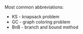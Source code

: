 

Most common abbreviations:
* KS - knapsack problem
* GC - graph coloring problem
* BnB - branch and bound method